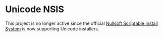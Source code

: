 # Unicode NSIS

This project is no longer active since the official [Nullsoft Scriptable Install System](https://sourceforge.net/projects/nsis/) is now supporting Unicode installers. 
